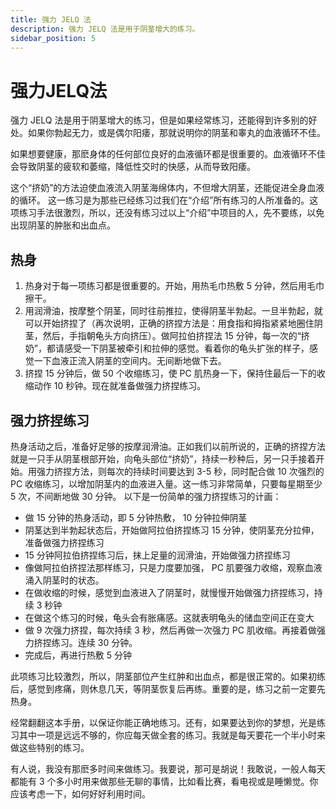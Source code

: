 ```yaml
---
title: 强力 JELQ 法
description: 强力 JELQ 法是用于阴茎增大的练习。
sidebar_position: 5
---
```

# 强力JELQ法
强力 JELQ 法是用于阴茎增大的练习，但是如果经常练习，还能得到许多别的好处。如果你勃起无力，或是偶尔阳痿，那就说明你的阴茎和睾丸的血液循环不佳。

如果想要健康，那麽身体的任何部位良好的血液循环都是很重要的。血液循环不佳会导致阴茎的疲软和萎缩，降低性交时的快感，从而导致阳痿。

这个“挤奶”的方法迫使血液流入阴茎海绵体内，不但增大阴茎，还能促进全身血液的循环。
这一练习是为那些已经练习过我们在“介绍”所有练习的人所准备的。这项练习手法很激烈，所以，还没有练习过以上“介绍”中项目的人，先不要练，以免出现阴茎的肿胀和出血点。

## 热身

1. 热身对于每一项练习都是很重要的。开始，用热毛巾热敷 5 分钟，然后用毛巾擦干。
2. 用润滑油，按摩整个阴茎，同时往前推拉，使得阴茎半勃起。一旦半勃起，就可以开始挤捏了（再次说明，正确的挤捏方法是：用食指和拇指紧紧地圈住阴茎，然后，手指朝龟头方向挤压）。做阿拉伯挤捏法 15 分钟，每一次的“挤奶”，都请感受一下阴茎被牵引和拉伸的感觉。看着你的龟头扩张的样子，感觉一下血液正流入阴茎的空间内。无间断地做下去。
3. 挤捏 15 分钟后，做 50 个收缩练习，使 PC 肌热身一下，保持住最后一下的收缩动作 10 秒钟。现在就准备做强力挤捏练习。

## 强力挤捏练习

热身活动之后，准备好足够的按摩润滑油。正如我们以前所说的，正确的挤捏方法就是一只手从阴茎根部开始，向龟头部位“挤奶”，持续一秒种后，另一只手接着开始。用强力挤捏方法，则每次的持续时间要达到 3-5 秒，同时配合做 10 次强烈的 PC 收缩练习，以增加阴茎内的血液进入量。这一练习非常简单，只要每星期至少 5 次，不间断地做 30 分钟。
以下是一份简单的强力挤捏练习的计画：
* 做 15 分钟的热身活动，即 5 分钟热敷， 10 分钟拉伸阴茎
* 阴茎达到半勃起状态后，开始做阿拉伯挤捏练习 15 分钟，使阴茎充分拉伸，准备做强力挤捏练习
* 15 分钟阿拉伯挤捏练习后，抹上足量的润滑油，开始做强力挤捏练习
* 像做阿拉伯挤捏法那样练习，只是力度要加强， PC 肌要强力收缩，观察血液涌入阴茎时的状态。
* 在做收缩的时候，感觉到血液进入了阴茎时，就慢慢开始做强力挤捏练习，持续 3 秒钟
* 在做这个练习的时候，龟头会有胀痛感。这就表明龟头的储血空间正在变大
* 做 9 次强力挤捏，每次持续 3 秒，然后再做一次强力 PC 肌收缩。再接着做强力挤捏练习。连续 30 分钟。
* 完成后，再进行热敷 5 分钟

此项练习比较激烈，所以，阴茎部位产生红肿和出血点，都是很正常的。如果初练后，感觉到疼痛，则休息几天，等阴茎恢复后再练。重要的是，练习之前一定要先热身。

经常翻翻这本手册，以保证你能正确地练习。还有，如果要达到你的梦想，光是练习其中一项是远远不够的，你应每天做全套的练习。我就是每天要花一个半小时来做这些特别的练习。

有人说，我没有那麽多时间来做练习。我要说，那可是胡说！我敢说，一般人每天都能有 3 个多小时用来做那些无聊的事情，比如看比赛，看电视或是睡懒觉。你应该考虑一下，如何好好利用时间。
